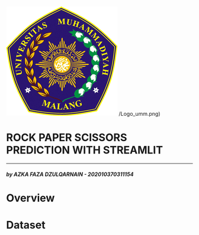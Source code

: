 ![alt text](https://github.com/azkasnape/RPS-Streamlit/blob/main/screenshots/Logo_umm.png)
/Logo_umm.png)
# **ROCK PAPER SCISSORS PREDICTION WITH STREAMLIT**
___
##### _by AZKA FAZA DZULQARNAIN - 202010370311154_

# Overview
# Dataset
